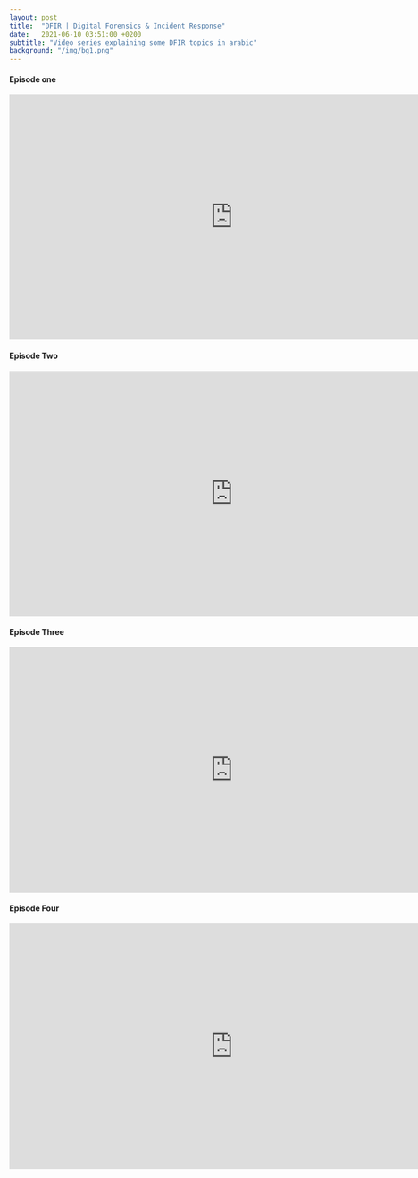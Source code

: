```yaml
---
layout: post
title:  "DFIR | Digital Forensics & Incident Response"
date:   2021-06-10 03:51:00 +0200
subtitle: "Video series explaining some DFIR topics in arabic"
background: "/img/bg1.png"
---
```


#### Episode one

<iframe width="800" height="440" src="https://www.youtube.com/embed/MrVkzeaHXRQ" title="YouTube video player" frameborder="0" allow="accelerometer; autoplay; clipboard-write; encrypted-media; gyroscope; picture-in-picture" allowfullscreen></iframe>

#### Episode Two

<iframe width="800" height="440" src="https://www.youtube.com/embed/JndxYTfAyew" title="YouTube video player" frameborder="0" allow="accelerometer; autoplay; clipboard-write; encrypted-media; gyroscope; picture-in-picture" allowfullscreen></iframe>

#### Episode Three

<iframe width="800" height="440" src="https://www.youtube.com/embed/pwTF8Qh0wBk" title="YouTube video player" frameborder="0" allow="accelerometer; autoplay; clipboard-write; encrypted-media; gyroscope; picture-in-picture" allowfullscreen></iframe>

#### Episode Four
<iframe width="800" height="440" src="https://www.youtube.com/embed/3SFNyFKKLCY" title="YouTube video player" frameborder="0" allow="accelerometer; autoplay; clipboard-write; encrypted-media; gyroscope; picture-in-picture" allowfullscreen></iframe>
